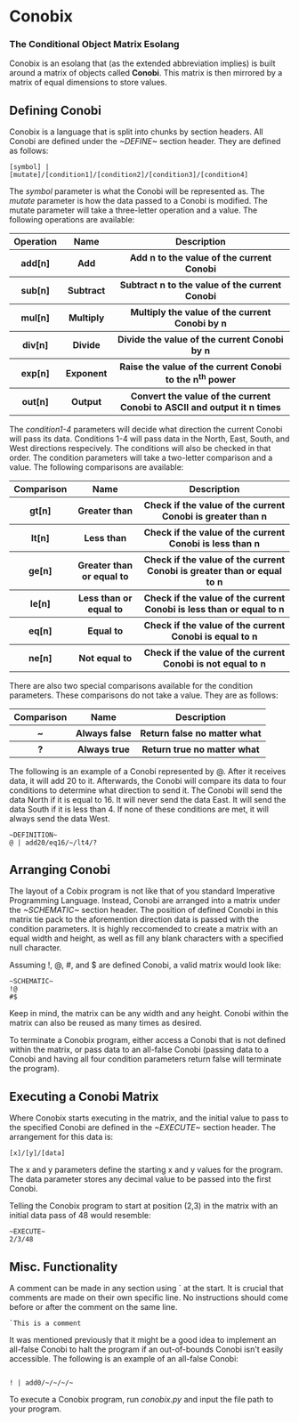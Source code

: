 <h1>Conobix</h1>
<h3>The Conditional Object Matrix Esolang</h3>
<p>Conobix is an esolang that (as the extended abbreviation implies) is built around a matrix of objects called <strong>Conobi</strong>. This matrix is then mirrored by a matrix of equal dimensions to store values.</p>

<h2>Defining Conobi</h2>
<p>Conobix is a language that is split into chunks by section headers. All Conobi are defined under the <em>~DEFINE~</em> section header. They are defined as follows:</p>
<code>[symbol] | [mutate]/[condition1]/[condition2]/[condition3]/[condition4]</code>

<p>The <em>symbol</em> parameter is what the Conobi will be represented as. The <em>mutate</em> parameter is how the data passed to a Conobi is modified. The mutate parameter will take a three-letter operation and a value. The following operations are available:</p>

<table>
<tr>
<th> Operation</th> <th>Name</th><th>Description</th>
</tr>
<tr>
<th> add[n]</th> <th>Add</th><th>Add n to the value of the current Conobi </th>
</tr>
<tr>
<th> sub[n]</th> <th>Subtract</th><th>Subtract n to the value of the current Conobi </th>
</tr>
<tr>
<th> mul[n]</th> <th>Multiply</th><th>Multiply the value of the current Conobi by n </th>
</tr>
<tr>
<th> div[n]</th> <th>Divide</th><th>Divide the value of the current Conobi by n </th>
</tr>
<tr>
<th> exp[n]</th> <th>Exponent</th><th>Raise the value of the current Conobi to the n<sup>th</sup> power </th>
</tr>
<tr>
<th> out[n]</th> <th>Output</th><th>Convert the value of the current Conobi to ASCII and output it n times</th>
</tr>
</table>

<p>The <em>condition1-4</em> parameters will decide what direction the current Conobi will pass its data. Conditions 1-4 will pass data in the North, East, South, and West directions respecively. The conditions will also be checked in that order. The condition parameters will take a two-letter comparison and a value. The following comparisons are available:</p>

<table>
<tr>
<th> Comparison</th> <th>Name</th><th>Description</th>
</tr>
<tr>
<th> gt[n]</th> <th>Greater than</th><th>Check if the value of the current Conobi is greater than n</th>
</tr>
<tr>
<th> lt[n]</th> <th>Less than</th><th>Check if the value of the current Conobi is less than n</th>
</tr>
<tr>
<th> ge[n]</th> <th>Greater than or equal to</th><th>Check if the value of the current Conobi is greater than or equal to n</th>
</tr>
<tr>
<th> le[n]</th> <th>Less than or equal to</th><th>Check if the value of the current Conobi is less than or equal to n</th>
</tr>
<tr>
<th> eq[n]</th> <th>Equal to</th><th>Check if the value of the current Conobi is equal to n </th>
</tr>
<tr>
<th> ne[n]</th> <th>Not equal to</th><th>Check if the value of the current Conobi is not equal to n</th>
</tr>
</table>

<p>There are also two special comparisons available for the condition parameters. These comparisons do not take a value. They are as follows:</p>

<table>
<tr>
<th> Comparison</th> <th>Name</th><th>Description</th>
</tr>
<tr>
<th> ~</th> <th>Always false</th><th>Return false no matter what </th>
</tr>
<tr>
<th> ?</th> <th>Always true</th><th>Return true no matter what</th>
</tr>
</table>

<p>The following is an example of a Conobi represented by @. After it receives data, it will add 20 to it. Afterwards, the Conobi will compare its data to four conditions to determine what direction to send it. The Conobi will send the data North if it is equal to 16. It will never send the data East. It will send the data South if it is less than 4. If none of these conditions are met, it will always send the data West.</p>
<code>~DEFINITION~
@ | add20/eq16/~/lt4/?</code>

<h2>Arranging Conobi</h2>
<p>The layout of a Cobix program is not like that of you standard Imperative Programming Language. Instead, Conobi are arranged into a matrix under the <em>~SCHEMATIC~</em> section header. The position of defined Conobi in this matrix tie pack to the aforemention direction data is passed with the condition parameters. It is highly reccomended to create a matrix with an equal width and height, as well as fill any blank characters with a specified null character.</p>
<p>Assuming !, @, #, and $ are defined Conobi, a valid matrix would look like:</p>
<code>~SCHEMATIC~
!@
#$
</code>
<p>Keep in mind, the matrix can be any width and any height. Conobi within the matrix can also be reused as many times as desired.</p>
<p>To terminate a Conobix program, either access a Conobi that is not defined within the matrix, or pass data to an all-false Conobi (passing data to a Conobi and having all four condition parameters return false will terminate the program).</p>

<h2>Executing a Conobi Matrix</h2>
<p>Where Conobix starts executing in the matrix, and the initial value to pass to the specified Conobi are defined in the <em>~EXECUTE~</em> section header. The arrangement for this data is:</p>
<code>[x]/[y]/[data]</code>

<p>The x and y parameters define the starting x and y values for the program. The data parameter stores any decimal value to be passed into the first Conobi.</p>
<p>Telling the Conobix program to start at position (2,3) in the matrix with an initial data pass of 48 would resemble:</p>
<code>~EXECUTE~
2/3/48
</code>

<h2>Misc. Functionality</h2>
<p> A comment can be made in any section using ` at the start. It is crucial that comments are made on their own specific line. No instructions should come before or after the comment on the same line.</p>
<code>`This is a comment</code>
<p>It was mentioned previously that it might be a good idea to implement an all-false Conobi to halt the program if an out-of-bounds Conobi isn't easily accessible. The following is an example of an all-false Conobi:</p>
<code>
! | add0/~/~/~/~
</code>
<p>To execute a Conobix program, run <em>conobix.py</em> and input the file path to your program.

